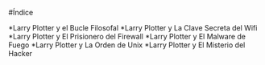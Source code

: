 #Índice

*Larry Plotter y el Bucle Filosofal
*Larry Plotter y La Clave Secreta del Wifi
*Larry Plotter y El Prisionero del Firewall
*Larry Plotter y El Malware de Fuego
*Larry Plotter y La Orden de Unix
*Larry Plotter y El Misterio del Hacker